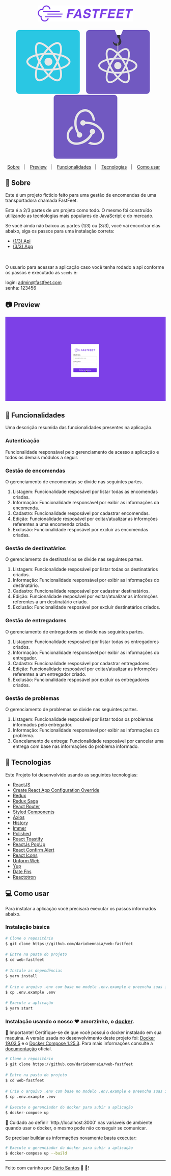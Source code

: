 <h1 align="center">
  <img alt="Fastfeet" title="Fastfeet" src="./.github/logo.png" width="300px" />
</h1>

<p align="center">
  <img src=".github/reactjs.svg" alt="ReactJS" />&nbsp;&nbsp;&nbsp;&nbsp;
  <img src=".github/hooks.svg" alt="React Hooks"/>&nbsp;&nbsp;&nbsp;&nbsp;
  <img src=".github/flux.svg" alt="Arquitetura Flux"/>
</a>

<p align="center">
  <a href="#rocket-sobre">Sobre</a>&nbsp;&nbsp;&nbsp;|&nbsp;&nbsp;&nbsp;
  <a href="#camera-preview">Preview</a>&nbsp;&nbsp;&nbsp;|&nbsp;&nbsp;&nbsp;
  <a href="#pushpin-funcionalidades">Funcionalidades</a>&nbsp;&nbsp;&nbsp;|&nbsp;&nbsp;&nbsp;
  <a href="#hammer-tecnologias">Tecnologias</a>&nbsp;&nbsp;&nbsp;|&nbsp;&nbsp;&nbsp;
  <a href="#computer-como-usar">Como usar</a>&nbsp;&nbsp;&nbsp;
</p>

## :rocket: Sobre
Este é um projeto fictício feito para uma gestão de encomendas de uma transportadora chamada FastFeet.

Esta é a 2/3 partes de um projeto como todo. O mesmo foi construído utilizando as tecnlologias mais populares de JavaScript e do mercado.

Se você ainda não baixou as partes (1/3) ou (3/3), você vai encontrar elas abaixo, siga os passos para uma instalação correta:
- [(1/3) Api](https://github.com/dariobennaia/api-fastfeet)
- [(3/3) App](https://github.com/dariobennaia/mobile-fastfeet)

<br/><br/>
O usuario para acessar a aplicação caso você tenha rodado a api conforme os passos e executado as `seeds` é:

login: admin@fastfeet.com<br/>
senha: 123456

## :camera: Preview

![Farmers Market Finder Demo](./.github/preview.gif)

## :pushpin: Funcionalidades

Uma descrição resumida das funcionalidades presentes na aplicação.

### Autenticação
Funcionalidade responsável pelo gerenciamento de acesso a aplicação e todos os demais módulos a seguir.

### Gestão de encomendas
O gerenciamento de encomendas se divide nas seguintes partes.

1. Listagem: Funcionalidade resposável por listar todas as encomendas criadas.
2. Informação: Funcionalidade responsável por exibir as informações da encomenda.
2. Cadastro: Funcionalidade resposável por cadastrar encomendas.
3. Edição: Funcionalidade resposável por editar/atualizar as informções referentes a uma encomenda criada.
4. Exclusão: Funcionalidade resposável por excluir as encomendas criadas.

### Gestão de destinatários
O gerenciamento de destinatários se divide nas seguintes partes.

1. Listagem: Funcionalidade resposável por listar todas os destinatários criados.
2. Informação: Funcionalidade responsável por exibir as informações do destinatário.
2. Cadastro: Funcionalidade resposável por cadastrar destinatários.
3. Edição: Funcionalidade resposável por editar/atualizar as informções referentes a um destinatário criado.
4. Exclusão: Funcionalidade resposável por excluir destinatários criados.

### Gestão de entregadores
O gerenciamento de entregadores se divide nas seguintes partes.

1. Listagem: Funcionalidade resposável por listar todas os entregadores criados.
2. Informação: Funcionalidade responsável por exibir as informações do entregador.
2. Cadastro: Funcionalidade resposável por cadastrar entregadores.
3. Edição: Funcionalidade resposável por editar/atualizar as informções referentes a um entregador criado.
4. Exclusão: Funcionalidade resposável por excluir os entregadores criados.

### Gestão de problemas
O gerenciamento de problemas se divide nas seguintes partes.

1. Listagem: Funcionalidade resposável por listar todos os problemas informados pelo entregador.
2. Informação: Funcionalidade responsável por exibir as informações do problema.
3. Cancelamento de entrega: Funcionalidade resposável por cancelar uma entrega com base nas informações do problema informado.


## :hammer: Tecnologias
Este Projeto foi desenvolvido usando as seguintes tecnologias:

-  [ReactJS](https://reactjs.org/)
-  [Create React App Configuration Override](https://github.com/sharegate/craco)
-  [Redux](https://redux.js.org/)
-  [Redux Saga](https://redux-saga.js.org/)
-  [React Router](https://github.com/ReactTraining/react-router)
-  [Styled Components](https://www.styled-components.com/)
-  [Axios](https://github.com/axios/axios)
-  [History](https://www.npmjs.com/package/history)
-  [Immer](https://github.com/immerjs/immer)
-  [Polished](https://polished.js.org/)
-  [React Toastify](https://fkhadra.github.io/react-toastify/)
-  [ReactJs PopUp](https://www.npmjs.com/package/reactjs-popup)
-  [React Confirm Alert](https://www.npmjs.com/package/react-confirm-alert)
-  [React Icons](http://react-icons.github.io/react-icons/)
-  [Unform Web](https://www.npmjs.com/package/@unform/web)
-  [Yup](https://www.npmjs.com/package/yup)
-  [Date Fns](https://date-fns.org/)  
-  [Reactotron](https://infinite.red/reactotron)

## :computer: Como usar

Para instalar a aplicação você precisará executar os passos informados abaixo.

### Instalação básica

```bash
# Clone o repositório
$ git clone https://github.com/dariobennaia/web-fastfeet

# Entre na pasta do projeto
$ cd web-fastfeet

# Instale as dependências
$ yarn install

# Crie o arquivo .env com base no modelo .env.example e preencha suas informações corretamente.
$ cp .env.example .env

# Execute a aplicação
$ yarn start
```

### Instalação usando o nosso :heart: amorzinho, o [docker](https://www.docker.com/).

:rotating_light: Importante! Certifique-se de que você possui o docker instalado em sua maquina. A versão usada no desenvolvimento deste projeto foi: [Docker 19.03.5](https://docs.docker.com/engine/release-notes/) e o [Docker Compose 1.25.3](https://docs.docker.com/compose/release-notes/). Para mais informações consulte a [documentação](https://www.docker.com/) oficial.

```bash
# Clone o repositório
$ git clone https://github.com/dariobennaia/web-fastfeet

# Entre na pasta do projeto
$ cd web-fastfeet

# Crie o arquivo .env com base no modelo .env.example e preencha suas informações corretamente.
$ cp .env.example .env

# Execute o gerenciador do docker para subir a aplicação
$ docker-compose up
```

:rotating_light: Cuidado ao definir 'http://localhost:3000' nas variaveis de ambiente quando usar o docker, o mesmo pode não conseguir se comunicar.

Se precisar buildar as informações novamente basta executar:
```bash
# Execute o gerenciador do docker para subir a aplicação
$ docker-compose up --build
```

---
Feito com carinho por [Dário Santos](https://www.linkedin.com/in/dario-bennaia/) :purple_heart: :rocket:!